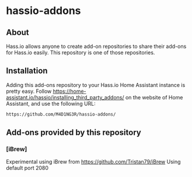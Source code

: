 # hassio-addons

## About

Hass.io allows anyone to create add-on repositories to share their add-ons for
Hass.io easily. This repository is one of those repositories.

## Installation

Adding this add-ons repository to your Hass.io Home Assistant instance is
pretty easy. Follow https://home-assistant.io/hassio/installing_third_party_addons/ on the
website of Home Assistant, and use the following URL:

```txt
https://github.com/M4D1NG3R/hassio-addons/
```

## Add-ons provided by this repository

### [iBrew]

Experimental using iBrew from  https://github.com/Tristan79/iBrew
Using default port 2080
